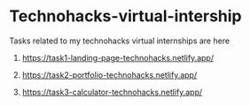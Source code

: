 # Technohacks-virtual-intership
Tasks related to my technohacks virtual internships are here

1. https://task1-landing-page-technohacks.netlify.app/

2. https://task2-portfolio-technohacks.netlify.app/

3. https://task3-calculator-technohacks.netlify.app/
